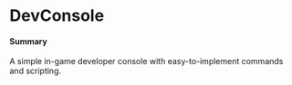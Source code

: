 # DevConsole
#### Summary
A simple in-game developer console with easy-to-implement commands and scripting.
